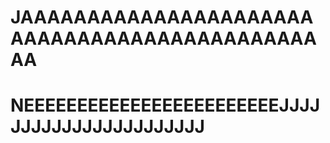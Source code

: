 # JAAAAAAAAAAAAAAAAAAAAAAAAAAAAAAAAAAAAAAAAAAAAAAA
# NEEEEEEEEEEEEEEEEEEEEEEEEJJJJJJJJJJJJJJJJJJJJJJJ
